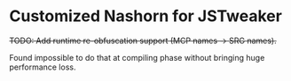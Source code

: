 # Customized Nashorn for JSTweaker

~~TODO: Add runtime re-obfuscation support (MCP names -> SRG names).~~

Found impossible to do that at compiling phase without bringing huge performance loss.

